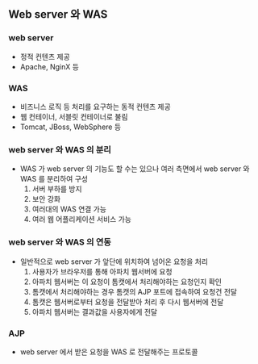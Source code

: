 ## Web server 와 WAS

### web server

- 정적 컨텐츠 제공
- Apache, NginX 등

### WAS

- 비즈니스 로직 등 처리를 요구하는 동적 컨텐츠 제공
- 웹 컨테이너, 서블릿 컨테이너로 불림
- Tomcat, JBoss, WebSphere 등

### web server 와 WAS 의 분리

- WAS 가 web server 의 기능도 할 수는 있으나 여러 측면에서 web server 와 WAS 를 분리하여 구성
  1. 서버 부하를 방지
  2. 보안 강화
  3. 여러대의 WAS 연결 가능
  4. 여러 웹 어플리케이션 서비스 가능

### web server 와 WAS 의 연동

- 일반적으로 web server 가 앞단에 위치하여 넘어온 요청을 처리
  1. 사용자가 브라우저를 통해 아파치 웹서버에 요청
  2. 아파치 웹서버는 이 요청이 톰캣에서 처리해야하는 요청인지 확인
  3. 톰캣에서 처리해야하는 경우 톰캣의 AJP 포트에 접속하여 요청건 전달
  4. 톰캣은 웹서버로부터 요청을 전달받아 처리 후 다시 웹서버에 전달
  5. 아파치 웹서버는 결과값을 사용자에게 전달

### AJP

- web server 에서 받은 요청을 WAS 로 전달해주는 프로토콜